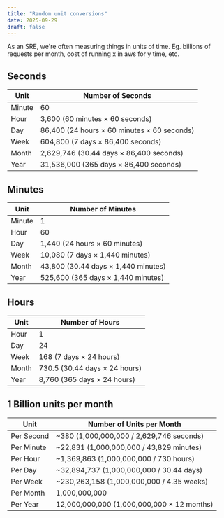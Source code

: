 ```yaml
---
title: "Random unit conversions"
date: 2025-09-29
draft: false
---
```


As an SRE, we're often measuring things in units of time. Eg. billions of requests per month, cost of running x in aws for y time, etc.

## Seconds

| Unit   | Number of Seconds                                   |
|--------|-----------------------------------------------------|
| Minute | 60                                                  |
| Hour   | 3,600 (60 minutes × 60 seconds)                     |
| Day    | 86,400 (24 hours × 60 minutes × 60 seconds)         |
| Week   | 604,800 (7 days × 86,400 seconds)                   |
| Month  | 2,629,746 (30.44 days × 86,400 seconds)             |
| Year   | 31,536,000 (365 days × 86,400 seconds)              |

## Minutes

| Unit      | Number of Minutes                                |
|-----------|--------------------------------------------------|
| Minute    | 1                                                |
| Hour      | 60                                               |
| Day       | 1,440 (24 hours × 60 minutes)                    |
| Week      | 10,080 (7 days × 1,440 minutes)                  |
| Month     | 43,800 (30.44 days × 1,440 minutes)              |
| Year      | 525,600 (365 days × 1,440 minutes)               |

## Hours

| Unit      | Number of Hours                                  |
|-----------|--------------------------------------------------|
| Hour      | 1                                                |
| Day       | 24                                               |
| Week      | 168 (7 days × 24 hours)                          |
| Month     | 730.5 (30.44 days × 24 hours)                    |
| Year      | 8,760 (365 days × 24 hours)                      |


## 1 Billion units per month

| Unit      | Number of Units per Month                        |
|-----------|--------------------------------------------------|
| Per Second| ~380 (1,000,000,000 / 2,629,746 seconds)         |
| Per Minute| ~22,831 (1,000,000,000 / 43,829 minutes)         |
| Per Hour  | ~1,369,863 (1,000,000,000 / 730 hours)           |
| Per Day   | ~32,894,737 (1,000,000,000 / 30.44 days)         |
| Per Week  | ~230,263,158 (1,000,000,000 / 4.35 weeks)        |
| Per Month | 1,000,000,000                                    |
| Per Year  | 12,000,000,000 (1,000,000,000 × 12 months)       |
